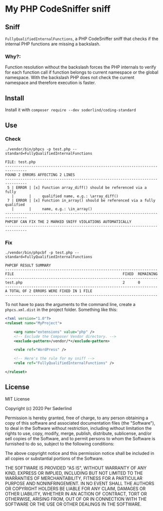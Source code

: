 # My PHP CodeSniffer sniff


## Sniff

`FullyQualifiedInternalFunctions`, a PHP CodeSniffer sniff that checks if the internal PHP functions are missing a backslash.

### Why?:

Function resolution without the backslash forces the PHP internals to verify for each function call if function belongs to current namespace or the global namespace. With the backslash PHP does not check the current namespace and therefore execution is faster.

## Install

Install it with `composer require --dev soderlind/coding-standard`

## Use

### Check
`./vendor/bin/phpcs -p test.php --standard=FullyQualifiedInternalFunctions`

```
FILE: test.php
--------------------------------------------------------------------------------
FOUND 2 ERRORS AFFECTING 2 LINES
--------------------------------------------------------------------------------
 5 | ERROR | [x] Function array_diff() should be referenced via a fully
   |       |     qualified name, e.g.: \array_diff()
 7 | ERROR | [x] Function in_array() should be referenced via a fully qualified
   |       |     name, e.g.: \in_array()
--------------------------------------------------------------------------------
PHPCBF CAN FIX THE 2 MARKED SNIFF VIOLATIONS AUTOMATICALLY
--------------------------------------------------------------------------------
```

### Fix

`./vendor/bin/phpcbf -p test.php --standard=FullyQualifiedInternalFunctions`

```
PHPCBF RESULT SUMMARY
----------------------------------------------------------------------
FILE                                                  FIXED  REMAINING
----------------------------------------------------------------------
test.php                                              2      0
----------------------------------------------------------------------
A TOTAL OF 2 ERRORS WERE FIXED IN 1 FILE
----------------------------------------------------------------------
```

To not have to pass the arguments to the command line, create a `phpcs.xml.dist` in the project folder. Something like this:

```xml
<?xml version="1.0"?>
<ruleset name="MyProject">

	<arg name="extensions" value="php" />
	<!-- Exclude the Composer Vendor directory. -->
	<exclude-pattern>/vendor/*</exclude-pattern>

	<rule ref="WordPress" />

	<!-- Here's the rule for my sniff -->
	<rule ref="FullyQualifiedInternalFunctions" />

</ruleset>
```

## License

MIT License

Copyright (c) 2020 Per Søderlind

Permission is hereby granted, free of charge, to any person obtaining a copy
of this software and associated documentation files (the "Software"), to deal
in the Software without restriction, including without limitation the rights
to use, copy, modify, merge, publish, distribute, sublicense, and/or sell
copies of the Software, and to permit persons to whom the Software is
furnished to do so, subject to the following conditions:

The above copyright notice and this permission notice shall be included in all
copies or substantial portions of the Software.

THE SOFTWARE IS PROVIDED "AS IS", WITHOUT WARRANTY OF ANY KIND, EXPRESS OR
IMPLIED, INCLUDING BUT NOT LIMITED TO THE WARRANTIES OF MERCHANTABILITY,
FITNESS FOR A PARTICULAR PURPOSE AND NONINFRINGEMENT. IN NO EVENT SHALL THE
AUTHORS OR COPYRIGHT HOLDERS BE LIABLE FOR ANY CLAIM, DAMAGES OR OTHER
LIABILITY, WHETHER IN AN ACTION OF CONTRACT, TORT OR OTHERWISE, ARISING FROM,
OUT OF OR IN CONNECTION WITH THE SOFTWARE OR THE USE OR OTHER DEALINGS IN THE
SOFTWARE.